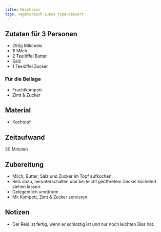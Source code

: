 ```yaml
---
title: Milchreis
tags: vegetarisch suess type-dessert
---
```

## Zutaten für 3 Personen
 * 250g Milchreis
 * 1l Milch
 * 2 Teelöffel Butter
 * Salz
 * 1 Teelöffel Zucker

### Für die Beilage
* Fruchtkompott
* Zimt & Zucker
  
## Material
 * Kochtopf

## Zeitaufwand
 30 Minuten

## Zubereitung
 * Milch, Butter, Salz und Zucker im Topf aufkochen.
 * Reis dazu, herunterschalten und bei leicht geöffnetem Deckel köchelnd ziehen lassen.
 * Gelegentlich umrühren
 * Mit Kompott, Zimt & Zucker servieren
 
## Notizen
 * Der Reis ist fertig, wenn er schlotzig ist und nur noch leichten Biss hat.
